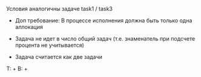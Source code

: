 Условия аналогичны задаче task1 / task3

- Доп требование: В процессе исполнения должна быть только одна аллокация 

- Задача не идет в число общий задач (т.е. знаменатель при подсчете процента не учитывается)
- Задача считается как две задачи

T: +
B: +